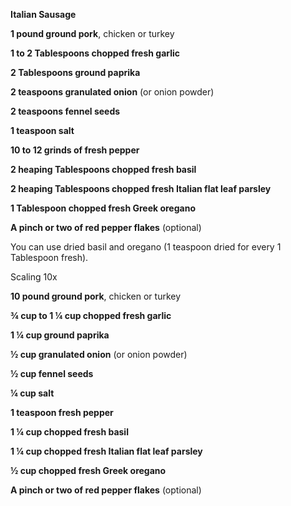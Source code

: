**Italian Sausage**

**1 pound ground pork**, chicken or turkey

**1 to 2 Tablespoons chopped fresh garlic**

**2 Tablespoons ground paprika**

**2 teaspoons granulated onion** (or onion powder)

**2 teaspoons fennel seeds**

**1 teaspoon salt**

**10 to 12 grinds of fresh pepper**

**2 heaping Tablespoons chopped fresh basil**

**2 heaping Tablespoons chopped fresh Italian flat leaf parsley**

**1 Tablespoon chopped fresh Greek oregano**

**A pinch or two of red pepper flakes** (optional)

You can use dried basil and oregano (1 teaspoon dried for every 1
Tablespoon fresh).

Scaling 10x

**10 pound ground pork**, chicken or turkey

**¾ cup to 1 ¼ cup chopped fresh garlic**

**1 ¼ cup ground paprika**

**½ cup granulated onion** (or onion powder)

**½ cup fennel seeds**

**¼ cup salt**

**1 teaspoon fresh pepper**

**1 ¼ cup chopped fresh basil**

**1 ¼ cup chopped fresh Italian flat leaf parsley**

**½ cup chopped fresh Greek oregano**

**A pinch or two of red pepper flakes** (optional)
